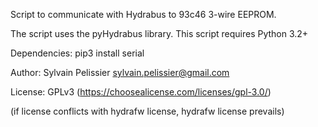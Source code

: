 Script to communicate with Hydrabus to 93c46 3-wire EEPROM.

The script uses the pyHydrabus library.
This script requires Python 3.2+

Dependencies:
pip3 install serial

Author: Sylvain Pelissier <sylvain.pelissier@gmail.com>

License: GPLv3 (https://choosealicense.com/licenses/gpl-3.0/)

(if license conflicts with hydrafw license, hydrafw license prevails)

